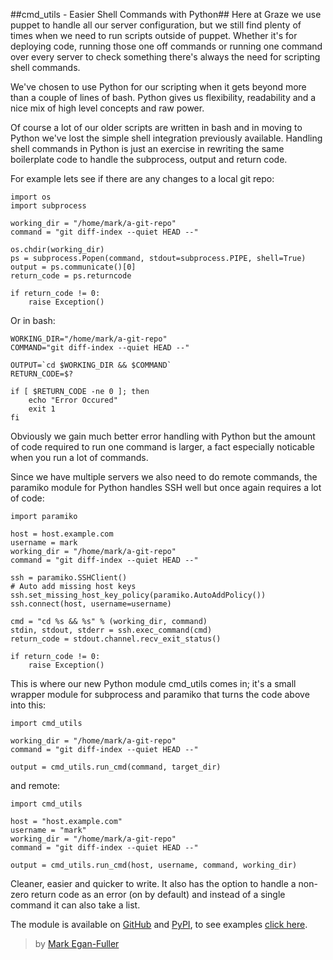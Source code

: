 ##cmd_utils - Easier Shell Commands with Python##
Here at Graze we use puppet to handle all our server configuration, but we still find plenty of times when we need to run scripts outside of puppet. Whether it's for deploying code, running those one off commands or running one command over every server to check something there's always the need for scripting shell commands.

We've chosen to use Python for our scripting when it gets beyond more than a couple of lines of bash. Python gives us flexibility, readability and a nice mix of high level concepts and raw power.

Of course a lot of our older scripts are written in bash and in moving to Python we've lost the simple shell integration previously available. Handling shell commands in Python is just an exercise in rewriting the same boilerplate code to handle the subprocess, output and return code.

For example lets see if there are any changes to a local git repo:

<?prettify?>
    import os
    import subprocess

    working_dir = "/home/mark/a-git-repo"
    command = "git diff-index --quiet HEAD --"

    os.chdir(working_dir)
    ps = subprocess.Popen(command, stdout=subprocess.PIPE, shell=True)
    output = ps.communicate()[0]
    return_code = ps.returncode

    if return_code != 0:
        raise Exception()



Or in bash:

<?prettify?>
    WORKING_DIR="/home/mark/a-git-repo"
    COMMAND="git diff-index --quiet HEAD --"

    OUTPUT=`cd $WORKING_DIR && $COMMAND`
    RETURN_CODE=$?

    if [ $RETURN_CODE -ne 0 ]; then
        echo "Error Occured"
        exit 1
    fi

Obviously we gain much better error handling with Python but the amount of code required to run one command is larger, a fact especially noticable when you run a lot of commands.

Since we have multiple servers we also need to do remote commands, the paramiko module for Python handles SSH well but once again requires a lot of code:

<?prettify?>
    import paramiko

    host = host.example.com
    username = mark
    working_dir = "/home/mark/a-git-repo"
    command = "git diff-index --quiet HEAD --"

    ssh = paramiko.SSHClient()
    # Auto add missing host keys
    ssh.set_missing_host_key_policy(paramiko.AutoAddPolicy())
    ssh.connect(host, username=username)

    cmd = "cd %s && %s" % (working_dir, command)
    stdin, stdout, stderr = ssh.exec_command(cmd)
    return_code = stdout.channel.recv_exit_status()

    if return_code != 0:
        raise Exception()

This is where our new Python module cmd_utils comes in; it's a small wrapper module for subprocess and paramiko that turns the code above into this:

<?prettify?>
    import cmd_utils

    working_dir = "/home/mark/a-git-repo"
    command = "git diff-index --quiet HEAD --"

    output = cmd_utils.run_cmd(command, target_dir)


and remote:

<?prettify?>
    import cmd_utils

    host = "host.example.com"
    username = "mark"
    working_dir = "/home/mark/a-git-repo"
    command = "git diff-index --quiet HEAD --"

    output = cmd_utils.run_cmd(host, username, command, working_dir)



Cleaner, easier and quicker to write. It also has the option to handle a non-zero return code as an error (on by default) and instead of a single command it can also take a list.

The module is available on [GitHub] and [PyPI], to see examples [click here].

<!-- Links -->
[github]:https://github.com/graze/pycmd-utils
[pypi]:https://pypi.python.org/pypi/cmd_utils
[click here]:https://github.com/graze/pycmd-utils/blob/master/examples.py

> by [Mark Egan-Fuller](https://github.com/markeganfuller)